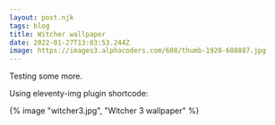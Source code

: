 ```yaml
---
layout: post.njk
tags: blog
title: Witcher wallpaper
date: 2022-01-27T13:03:53.244Z
image: https://images3.alphacoders.com/608/thumb-1920-608887.jpg
---
```


Testing some more.

Using eleventy-img plugin shortcode:

{% image "witcher3.jpg", "Witcher 3 wallpaper" %}
